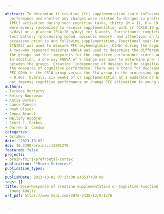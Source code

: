 ---
abstract: To determine if creatine (Cr) supplementation could influence cognitive
  performance and whether any changes were related to changes in prefrontal cortex
  (PFC) activation during such cognitive tasks, thirty (M = 11, F = 19) participants
  were evenly randomized to receive supplementation with Cr (CR10:10 g/day or CR20:20
  g/day) or a placebo (PLA:10 g/day) for 6 weeks. Participants completed a cognitive
  test battery (processing speed, episodic memory, and attention) on two separate
  occasions prior to and following supplementation. Functional near-infrared spectroscopy
  (fNIRS) was used to measure PFC oxyhemoglobin (O2Hb) during the cognitive evaluation.
  A two-way repeated measures ANOVA was used to determine the differences between
  the groups and the timepoints for the cognitive performance scores and PFC O2Hb.
  In addition, a one-way ANOVA of % change was used to determine pre- and post-differences
  between the groups. Creatine (independent of dosage) had no significant effect on
  the measures of cognitive performance. There was a trend for decreased relative
  PFC O2Hb in the CR10 group versus the PLA group in the processing speed test (p
  = 0.06). Overall, six weeks of Cr supplementation at a moderate or high dose does
  not improve cognitive performance or change PFC activation in young adults.
authors:
- Terence Moriarty
- Kelsey Bourbeau
- Katie Dorman
- Lance Runyon
- Noah Glaser
- Jenna Brandt
- Mallory Hoodjer
- Scott C. Forbes
- Darren G. Candow
categories:
- OctaMon
date: '2023-10-02'
doi: 10.3390/brainsci13091276
featured: false
projects:
- brain-fnirs-prefrontal-cortex
publication: '*Brain Sciences*'
publication_types:
- '2'
publishDate: 2023-10-02 07:27:00.843537+00:00
tags: []
title: Dose–Response of Creatine Supplementation on Cognitive Function in Healthy
  Young Adults
url_pdf: https://www.mdpi.com/2076-3425/13/9/1276

---
